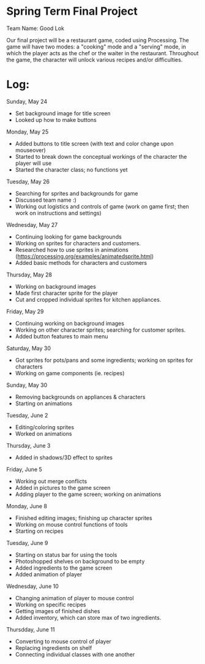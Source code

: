 # Spring Term Final Project
Team Name: Good Lok

Our final project will be a restaurant game, coded using Processing. The game will have two modes: a "cooking" mode and a "serving" mode, in which the player acts as the chef or the waiter in the restaurant. Throughout the game, the character will unlock various recipes and/or difficulties. 

# Log:
Sunday, May 24
- Set background image for title screen
- Looked up how to make buttons

Monday, May 25
- Added buttons to title screen (with text and color change upon mouseover)
- Started to break down the conceptual workings of the character the player will use
- Started the character class; no functions yet
 
Tuesday, May 26
- Searching for sprites and backgrounds for game
- Discussed team name :)
- Working out logistics and controls of game (work on game first; then work on instructions and settings)

Wednesday, May 27
- Continuing looking for game backgrounds
- Working on sprites for characters and customers.
- Researched how to use sprites in animations (https://processing.org/examples/animatedsprite.html)
- Added basic methods for characters and customers

Thursday, May 28
- Working on background images
- Made first character sprite for the player
- Cut and cropped individual sprites for kitchen appliances.

Friday, May 29
- Continuing working on background images
- Working on other character sprites; searching for customer sprites.
- Added button features to main menu

Saturday, May 30
- Got sprites for pots/pans and some ingredients; working on sprites for characters
- Working on game components (ie. recipes)

Sunday, May 30
- Removing backgrounds on appliances & characters
- Starting on animations

Tuesday, June 2
- Editing/coloring sprites
- Worked on animations

Thursday, June 3
- Added in shadows/3D effect to sprites

Friday, June 5
- Working out merge conflicts
- Added in pictures to the game screen
- Adding player to the game screen; working on animations

Monday, June 8
- Finished editing images; finishing up character sprites
- Working on mouse control functions of tools
- Starting on recipes

Tuesday, June 9
- Starting on status bar for using the tools
- Photoshopped shelves on background to be empty
- Added ingredients to the game screen
- Added animation of player

Wednesday, June 10
- Changing animation of player to mouse control
- Working on specific recipes
- Getting images of finished dishes
- Added inventory, which can store max of two ingredients.

Thursdday, June 11
- Converting to mouse control of player
- Replacing ingredients on shelf
- Connecting individual classes with one another
